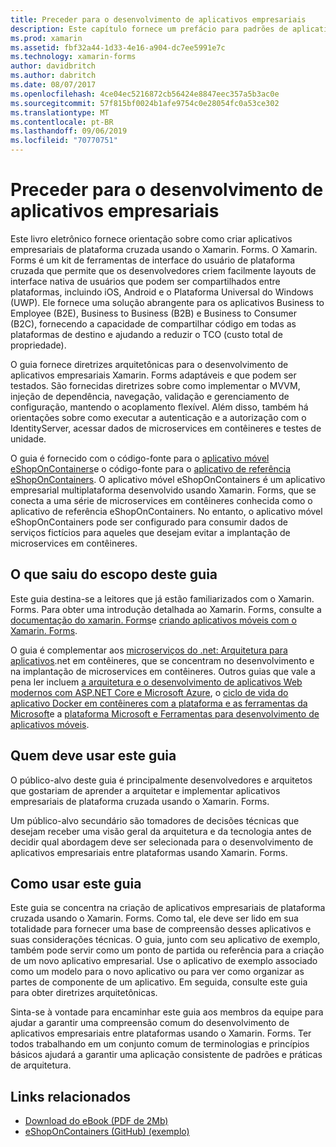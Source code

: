 ```yaml
---
title: Preceder para o desenvolvimento de aplicativos empresariais
description: Este capítulo fornece um prefácio para padrões de aplicativos empresariais usando o Xamarin. Forms.
ms.prod: xamarin
ms.assetid: fbf32a44-1d33-4e16-a904-dc7ee5991e7c
ms.technology: xamarin-forms
author: davidbritch
ms.author: dabritch
ms.date: 08/07/2017
ms.openlocfilehash: 4ce04ec5216872cb56424e8847eec357a5b3ac0e
ms.sourcegitcommit: 57f815bf0024b1afe9754c0e28054fc0a53ce302
ms.translationtype: MT
ms.contentlocale: pt-BR
ms.lasthandoff: 09/06/2019
ms.locfileid: "70770751"
---
```

# <a name="preface-to-enterprise-app-development"></a>Preceder para o desenvolvimento de aplicativos empresariais

Este livro eletrônico fornece orientação sobre como criar aplicativos empresariais de plataforma cruzada usando o Xamarin. Forms. O Xamarin. Forms é um kit de ferramentas de interface do usuário de plataforma cruzada que permite que os desenvolvedores criem facilmente layouts de interface nativa de usuários que podem ser compartilhados entre plataformas, incluindo iOS, Android e o Plataforma Universal do Windows (UWP). Ele fornece uma solução abrangente para os aplicativos Business to Employee (B2E), Business to Business (B2B) e Business to Consumer (B2C), fornecendo a capacidade de compartilhar código em todas as plataformas de destino e ajudando a reduzir o TCO (custo total de propriedade).

O guia fornece diretrizes arquitetônicas para o desenvolvimento de aplicativos empresariais Xamarin. Forms adaptáveis e que podem ser testados. São fornecidas diretrizes sobre como implementar o MVVM, injeção de dependência, navegação, validação e gerenciamento de configuração, mantendo o acoplamento flexível. Além disso, também há orientações sobre como executar a autenticação e a autorização com o IdentityServer, acessar dados de microservices em contêineres e testes de unidade.

O guia é fornecido com o código-fonte para o [aplicativo móvel eShopOnContainers](https://github.com/dotnet-architecture/eShopOnContainers/tree/master/src/Mobile)e o código-fonte para o [aplicativo de referência eShopOnContainers](https://github.com/dotnet-architecture/eShopOnContainers). O aplicativo móvel eShopOnContainers é um aplicativo empresarial multiplataforma desenvolvido usando Xamarin. Forms, que se conecta a uma série de microservices em contêineres conhecida como o aplicativo de referência eShopOnContainers. No entanto, o aplicativo móvel eShopOnContainers pode ser configurado para consumir dados de serviços fictícios para aqueles que desejam evitar a implantação de microservices em contêineres.

## <a name="whats-left-out-of-this-guides-scope"></a>O que saiu do escopo deste guia

Este guia destina-se a leitores que já estão familiarizados com o Xamarin. Forms. Para obter uma introdução detalhada ao Xamarin. Forms, consulte a [documentação do xamarin. Forms](~/xamarin-forms/index.yml)e [criando aplicativos móveis com o Xamarin. Forms](https://aka.ms/xamebook).

O guia é complementar aos [microserviços do .net: Arquitetura para aplicativos](https://aka.ms/microservicesebook).net em contêineres, que se concentram no desenvolvimento e na implantação de microservices em contêineres. Outros guias que vale a pena ler incluem [a arquitetura e o desenvolvimento de aplicativos Web modernos com ASP.NET Core e Microsoft Azure](https://aka.ms/WebAppEbook), o [ciclo de vida do aplicativo Docker em contêineres com a plataforma e as ferramentas da Microsoft](https://aka.ms/dockerlifecycleebook)e a [plataforma Microsoft e Ferramentas para desenvolvimento de aplicativos móveis](https://aka.ms/MobAppDev/StndPDF).

## <a name="who-should-use-this-guide"></a>Quem deve usar este guia

O público-alvo deste guia é principalmente desenvolvedores e arquitetos que gostariam de aprender a arquitetar e implementar aplicativos empresariais de plataforma cruzada usando o Xamarin. Forms.

Um público-alvo secundário são tomadores de decisões técnicas que desejam receber uma visão geral da arquitetura e da tecnologia antes de decidir qual abordagem deve ser selecionada para o desenvolvimento de aplicativos empresariais entre plataformas usando Xamarin. Forms.

## <a name="how-to-use-this-guide"></a>Como usar este guia

Este guia se concentra na criação de aplicativos empresariais de plataforma cruzada usando o Xamarin. Forms. Como tal, ele deve ser lido em sua totalidade para fornecer uma base de compreensão desses aplicativos e suas considerações técnicas. O guia, junto com seu aplicativo de exemplo, também pode servir como um ponto de partida ou referência para a criação de um novo aplicativo empresarial. Use o aplicativo de exemplo associado como um modelo para o novo aplicativo ou para ver como organizar as partes de componente de um aplicativo. Em seguida, consulte este guia para obter diretrizes arquitetônicas.

Sinta-se à vontade para encaminhar este guia aos membros da equipe para ajudar a garantir uma compreensão comum do desenvolvimento de aplicativos empresariais entre plataformas usando o Xamarin. Forms. Ter todos trabalhando em um conjunto comum de terminologias e princípios básicos ajudará a garantir uma aplicação consistente de padrões e práticas de arquitetura.

## <a name="related-links"></a>Links relacionados

- [Download do eBook (PDF de 2Mb)](https://aka.ms/xamarinpatternsebook)
- [eShopOnContainers (GitHub) (exemplo)](https://github.com/dotnet-architecture/eShopOnContainers)
